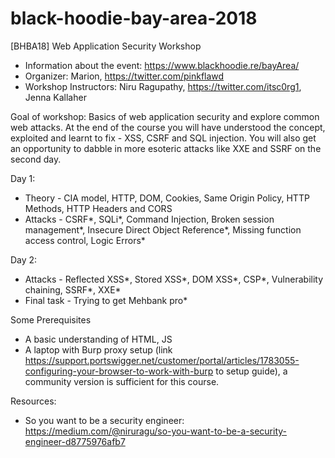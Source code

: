 # black-hoodie-bay-area-2018
[BHBA18] Web Application Security Workshop

- Information about the event: https://www.blackhoodie.re/bayArea/
- Organizer: Marion, https://twitter.com/pinkflawd
- Workshop Instructors: Niru Ragupathy, https://twitter.com/itsc0rg1, Jenna Kallaher

Goal of workshop: Basics of web application security and explore common web attacks. At the end of the course you will have understood the concept, exploited and learnt to fix - XSS, CSRF and SQL injection. You will also get an opportunity to dabble in more esoteric attacks like XXE and SSRF on the second day. 

Day 1: 

- Theory - CIA model, HTTP, DOM, Cookies, Same Origin Policy, HTTP Methods, HTTP Headers and CORS
- Attacks - CSRF*, SQLi*, Command Injection, Broken session management*, Insecure Direct Object Reference*, Missing function access control, Logic Errors*


Day 2: 

- Attacks - Reflected XSS*, Stored XSS*, DOM XSS*, CSP*, Vulnerability chaining, SSRF*, XXE*
- Final task - Trying to get Mehbank pro* 


Some Prerequisites

- A basic understanding of HTML, JS
- A laptop with Burp proxy setup (link https://support.portswigger.net/customer/portal/articles/1783055-configuring-your-browser-to-work-with-burp to setup guide), a community version is sufficient for this course.

Resources:

- So you want to be a security engineer: https://medium.com/@niruragu/so-you-want-to-be-a-security-engineer-d8775976afb7


